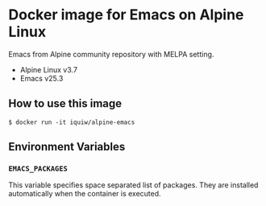 # Docker image for Emacs on Alpine Linux

Emacs from Alpine community repository with MELPA setting.

* Alpine Linux v3.7
* Emacs v25.3

## How to use this image

```console
$ docker run -it iquiw/alpine-emacs
```

## Environment Variables

### `EMACS_PACKAGES`

This variable specifies space separated list of packages.
They are installed automatically when the container is executed.
